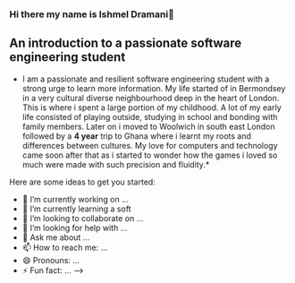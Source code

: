 ### Hi there my name is Ishmel Dramani👋

## An introduction to a passionate software engineering student 
* I am a passionate and resilient software engineering student with a strong urge to learn more information. My life started of in Bermondsey in a very cultural diverse neighbourhood deep in the heart of London. This is where i spent a large portion of my childhood. A lot of my early life consisted of playing outside, studying in school and bonding with family members. Later on i moved to Woolwich in south east London followed by a **4  year** trip to Ghana where i learnt my roots and differences between cultures. My love for computers and technology came soon after that as i started to wonder how the games i loved so much were made with such precision and fluidity.*


Here are some ideas to get you started:

- 🔭 I’m currently working on ...
- 🌱 I’m currently learning a soft
- 👯 I’m looking to collaborate on ...
- 🤔 I’m looking for help with ...
- 💬 Ask me about ...
- 📫 How to reach me: ...
- 😄 Pronouns: ...
- ⚡ Fun fact: ...
-->
